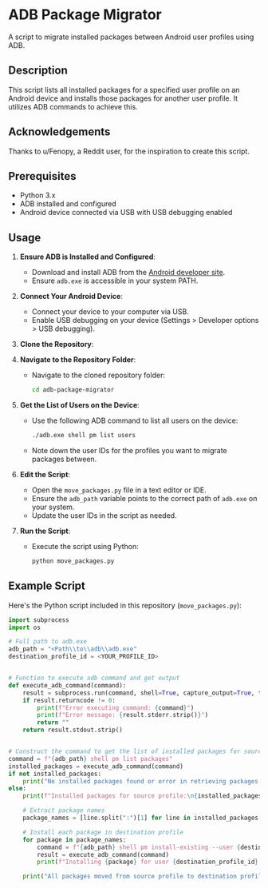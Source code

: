 # ADB Package Migrator

A script to migrate installed packages between Android user profiles using ADB.

## Description

This script lists all installed packages for a specified user profile on an Android device and installs those packages for another user profile. It utilizes ADB commands to achieve this.

## Acknowledgements
Thanks to u/Fenopy, a Reddit user, for the inspiration to create this script.

## Prerequisites

- Python 3.x
- ADB installed and configured
- Android device connected via USB with USB debugging enabled

## Usage

1. **Ensure ADB is Installed and Configured**:
   - Download and install ADB from the [Android developer site](https://developer.android.com/studio/releases/platform-tools).
   - Ensure `adb.exe` is accessible in your system PATH.

2. **Connect Your Android Device**:
   - Connect your device to your computer via USB.
   - Enable USB debugging on your device (Settings > Developer options > USB debugging).

3. **Clone the Repository**:

4. **Navigate to the Repository Folder**:
   - Navigate to the cloned repository folder:
     ```sh
     cd adb-package-migrator
     ```

5. **Get the List of Users on the Device**:
   - Use the following ADB command to list all users on the device:
     ```sh
     ./adb.exe shell pm list users
     ```
   - Note down the user IDs for the profiles you want to migrate packages between.

6. **Edit the Script**:
   - Open the `move_packages.py` file in a text editor or IDE.
   - Ensure the `adb_path` variable points to the correct path of `adb.exe` on your system.
   - Update the user IDs in the script as needed.

7. **Run the Script**:
   - Execute the script using Python:
     ```sh
     python move_packages.py
     ```

## Example Script

Here's the Python script included in this repository (`move_packages.py`):

```python
import subprocess
import os

# Full path to adb.exe
adb_path = "<Path\\to\\adb\\adb.exe"
destination_profile_id = <YOUR_PROFILE_ID>


# Function to execute adb command and get output
def execute_adb_command(command):
    result = subprocess.run(command, shell=True, capture_output=True, text=True)
    if result.returncode != 0:
        print(f"Error executing command: {command}")
        print(f"Error message: {result.stderr.strip()}")
        return ""
    return result.stdout.strip()


# Construct the command to get the list of installed packages for source profile (user ID 0)
command = f"{adb_path} shell pm list packages"
installed_packages = execute_adb_command(command)
if not installed_packages:
    print("No installed packages found or error in retrieving packages.")
else:
    print(f"Installed packages for source profile:\n{installed_packages}")

    # Extract package names
    package_names = [line.split(":")[1] for line in installed_packages.splitlines()]

    # Install each package in destination profile
    for package in package_names:
        command = f"{adb_path} shell pm install-existing --user {destination_profile_id} {package}"
        result = execute_adb_command(command)
        print(f"Installing {package} for user {destination_profile_id}: {result}")

    print("All packages moved from source profile to destination profile.")


